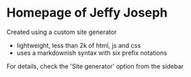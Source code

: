 # Homepage of Jeffy Joseph

Created using a custom site generator
- lightweight, less than 2k of html, js and css
- uses a markdownish syntax with six prefix notations

For details, check the 'Site generator' option from the sidebar